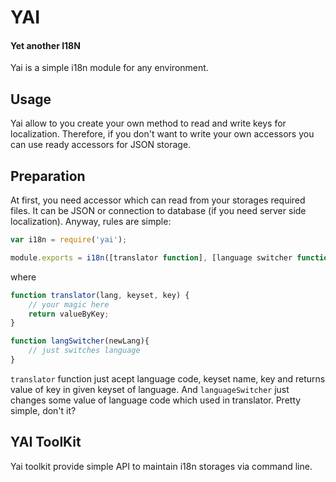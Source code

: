 # YAI 
#### Yet another I18N

Yai is a simple i18n module for any environment.

## Usage

Yai allow to you create your own method to read and write keys for localization. Therefore, if you don't want to write your own accessors you can use ready accessors for JSON storage.

## Preparation

At first, you need accessor which can read from your storages required files. It can be JSON or connection to database (if you need server side localization). Anyway, rules are simple:

```js
var i18n = require('yai');

module.exports = i18n([translator function], [language switcher function]);
```

where

```js
function translator(lang, keyset, key) {
    // your magic here
	return valueByKey;
}

function langSwitcher(newLang){
	// just switches language
}
```

`translator` function just acept language code, keyset name, key and returns value of key in given keyset of language. And `languageSwitcher` just changes some value of language code which used in translator. Pretty simple, don't it?


## YAI ToolKit

Yai toolkit provide simple API to maintain i18n storages via command line.